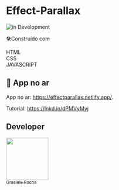 # Effect-Parallax

![in Development](https://img.shields.io/badge/Project%20-%20Parallax-blue) 


🛠️Construído com

HTML <br>
CSS <br>
JAVASCRIPT

## 🚀 App no ar

App no ar: https://effectparallax.netlify.app/.

Tutorial: https://lnkd.in/dPMVyMyj


## Developer

[<img src="https://avatars.githubusercontent.com/u/104076058?v=4" width=115><br><sub>Grasiele Rocha</sub>](https://github.com/GrasieleRocha) 

